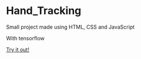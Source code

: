 # Hand_Tracking
Small project made using HTML, CSS and JavaScript

With tensorflow

[Try it out!](https://rhynd.github.io/Hand_Tracking/)
